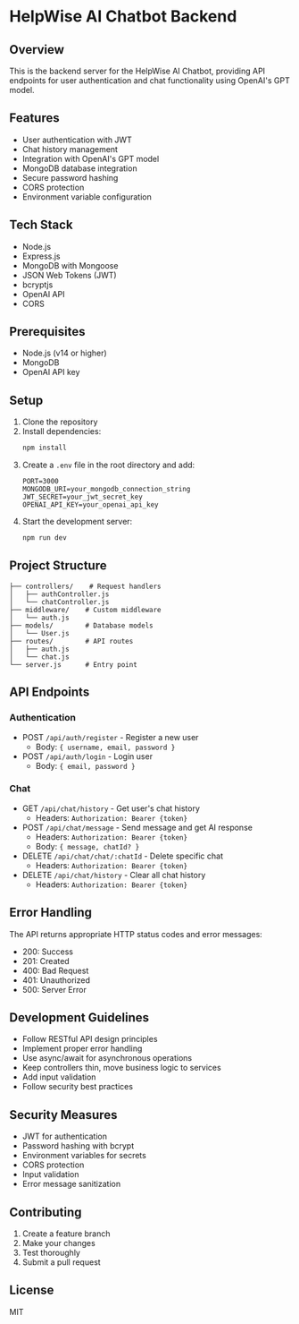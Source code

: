 # HelpWise AI Chatbot Backend

## Overview
This is the backend server for the HelpWise AI Chatbot, providing API endpoints for user authentication and chat functionality using OpenAI's GPT model.

## Features
- User authentication with JWT
- Chat history management
- Integration with OpenAI's GPT model
- MongoDB database integration
- Secure password hashing
- CORS protection
- Environment variable configuration

## Tech Stack
- Node.js
- Express.js
- MongoDB with Mongoose
- JSON Web Tokens (JWT)
- bcryptjs
- OpenAI API
- CORS

## Prerequisites
- Node.js (v14 or higher)
- MongoDB
- OpenAI API key

## Setup
1. Clone the repository
2. Install dependencies:
   ```bash
   npm install
   ```
3. Create a `.env` file in the root directory and add:
   ```env
   PORT=3000
   MONGODB_URI=your_mongodb_connection_string
   JWT_SECRET=your_jwt_secret_key
   OPENAI_API_KEY=your_openai_api_key
   ```
4. Start the development server:
   ```bash
   npm run dev
   ```

## Project Structure
```
├── controllers/    # Request handlers
│   ├── authController.js
│   └── chatController.js
├── middleware/    # Custom middleware
│   └── auth.js
├── models/        # Database models
│   └── User.js
├── routes/        # API routes
│   ├── auth.js
│   └── chat.js
└── server.js      # Entry point
```

## API Endpoints

### Authentication
- POST `/api/auth/register` - Register a new user
  - Body: `{ username, email, password }`
- POST `/api/auth/login` - Login user
  - Body: `{ email, password }`

### Chat
- GET `/api/chat/history` - Get user's chat history
  - Headers: `Authorization: Bearer {token}`
- POST `/api/chat/message` - Send message and get AI response
  - Headers: `Authorization: Bearer {token}`
  - Body: `{ message, chatId? }`
- DELETE `/api/chat/chat/:chatId` - Delete specific chat
  - Headers: `Authorization: Bearer {token}`
- DELETE `/api/chat/history` - Clear all chat history
  - Headers: `Authorization: Bearer {token}`

## Error Handling
The API returns appropriate HTTP status codes and error messages:
- 200: Success
- 201: Created
- 400: Bad Request
- 401: Unauthorized
- 500: Server Error

## Development Guidelines
- Follow RESTful API design principles
- Implement proper error handling
- Use async/await for asynchronous operations
- Keep controllers thin, move business logic to services
- Add input validation
- Follow security best practices

## Security Measures
- JWT for authentication
- Password hashing with bcrypt
- Environment variables for secrets
- CORS protection
- Input validation
- Error message sanitization

## Contributing
1. Create a feature branch
2. Make your changes
3. Test thoroughly
4. Submit a pull request

## License
MIT